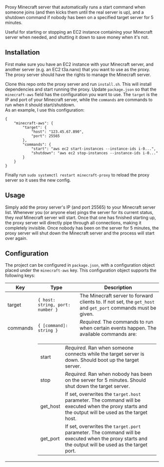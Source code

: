 Proxy Minecraft server that automatically runs a start command when someone joins (and then kicks them until the real server is up), and a shutdown command if nobody has been on a specified target server for 5 minutes.

Useful for starting or stopping an EC2 instance containing your Minecraft server when needed, and shutting it down to save money when it's not.

## Installation

First make sure you have an EC2 instance with your Minecraft server, and another server (e.g. an EC2 t3a.nano) that you want to use as the proxy. The proxy server should have the rights to manage the Minecraft server.

Clone this repo onto the proxy server and run `install.sh`. This will install dependencies and start running the proxy. Update `package.json` so that the `minecraft-aws` field has the configuration you want to use. The `target` is the IP and port of your Minecraft server, while the `commands` are commands to run when it should start/shutdown.  
As an example, I use this configuration:

```
{
    "minecraft-aws": {
        "target": {
            "host": "123.45.67.890",
            "port": 25565
        },
        "commands": {
            "start": "aws ec2 start-instances --instance-ids i-0...",
            "shutdown": "aws ec2 stop-instances --instance-ids i-0..."
        }
    }
}
```

Finally run `sudo systemctl restart minecraft-proxy` to reload the proxy server so it uses the new config.

## Usage

Simply add the proxy server's IP (and port 25565) to your Minecraft server list. Whenever you (or anyone else) pings the server for its current status, they _real_ Minecraft server will start. Once that one has finished starting up, the proxy server will directly pipe through all connections, making it completely invisible. Once nobody has been on the server for 5 minutes, the proxy server will shut down the Minecraft server and the process will start over again.

## Configuration

The project can be configured in `package.json`, with a configuration object placed under the `minecraft-aws` key. This configuration object supports the following keys:


<table>
  <thead>
    <tr><th>Key</th><th>Type</th><th>Description</th></tr>
  </thead>
  <tbody>
    <tr>
      <td>target</td>
      <td><code>{ host: string, port: number }</code></td>
      <td>The Minecraft server to forward clients to. If not set, the <code>get_host</code> and <code>get_port</code> commands must be given.</td>
    </tr>
    <tr>
      <td>commands</td>
      <td><code>{ [command]: string }</code></td>
      <td><em>Required.</em> The commands to run when certain events happen. The available commands are:</td>
    </tr>
    <tr>
      <td></td>
      <td colspan="2">
        <table>
          <tbody>
            <tr><td>start</td><td><em>Required.</em> Ran when someone connects while the target server is down. Should boot up the target server.</td></tr>
            <tr><td>stop</td><td><em>Required.</em> Ran when nobody has been on the server for 5 minutes. Should shut down the target server.</td></tr>
            <tr><td>get_host</td><td>If set, overwrites the <code>target.host</code> parameter. The command will be executed when the proxy starts and the output will be used as the target host.</td></tr>
            <tr><td>get_port</td><td>If set, overwrites the <code>target.port</code> parameter. The command will be executed when the proxy starts and the output will be used as the target port.</td></tr>
          </tbody>
        </table>
      </td>
    </tr>
  </tbody>
</table>